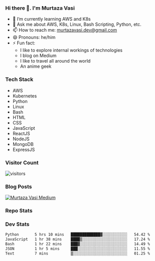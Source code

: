 ### Hi there 👋. I'm Murtaza Vasi

- 🌱 I’m currently learning AWS and K8s
- 💬 Ask me about AWS, K8s, Linux, Bash Scripting, Python, etc.
- 📫 How to reach me: murtazavasi.dev@gmail.com
- 😄 Pronouns: he/him
- ⚡ Fun fact:
  - I like to explore internal workings of technologies
  - I blog on Medium
  - I like to travel all around the world
  - An anime geek

### Tech Stack

- AWS
- Kubernetes
- Python
- Linux
- Bash
- HTML
- CSS
- JavaScript
- ReactJS
- NodeJS
- MongoDB
- ExpressJS

### Visitor Count

![visitors](https://visitor-badge.glitch.me/badge?page_id=murtazavasi.visitor-badge&left_color=green&right_color=red)

### Blog Posts

[![Murtaza Vasi Medium](https://github-readme-medium.vercel.app/?username=murtazavasi.dev&limit=3)](https://medium.com/@murtazavasi.dev)

### Repo Stats

### Dev Stats

<!--START_SECTION:waka-->

```txt
Python       5 hrs 10 mins   █████████████▓░░░░░░░░░░░   54.42 %
JavaScript   1 hr 38 mins    ████▒░░░░░░░░░░░░░░░░░░░░   17.24 %
Bash         1 hr 22 mins    ███▓░░░░░░░░░░░░░░░░░░░░░   14.49 %
JSON         1 hr 5 mins     ███░░░░░░░░░░░░░░░░░░░░░░   11.55 %
Text         7 mins          ▒░░░░░░░░░░░░░░░░░░░░░░░░   01.25 %
```

<!--END_SECTION:waka-->
